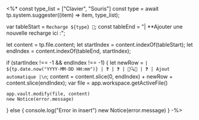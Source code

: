 <%*
const type_list = ["Clavier", "Souris"]
const type = await tp.system.suggester((item) => item, type_list);

var tableStart = `Recharge ${type} 🔌`;
const tableEnd = "| **Ajouter une nouvelle recharge ici :";

let content = tp.file.content;
let startIndex = content.indexOf(tableStart);
let endIndex = content.indexOf(tableEnd, startIndex);

if (startIndex !== -1 && endIndex !== -1) {
	let newRow = `| ${tp.date.now("YYYY-MM-DD HH:mm")} | ❓ | ❓ | 🔌🔍🛑 | ❓ | Ajout automatique |\n`;
	content = content.slice(0, endIndex) + newRow + content.slice(endIndex);
	var file = app.workspace.getActiveFile()

	app.vault.modify(file, content)
	new Notice(error.message)
} else {
		console.log("Error in insert")
		new Notice(error.message)
}
-%>